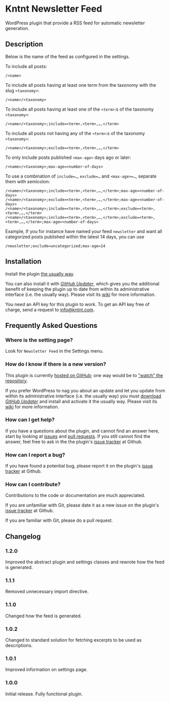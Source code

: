 # Kntnt Newsletter Feed

WordPress plugin that provide a RSS feed for automatic newsletter generation. 

## Description

Below <name> is the name of the feed as configured in the settings.

To include all posts:

    /<name>

To include all posts having at least one term from the taxonomy with the slug
`<taxonomy>`:

    /<name>/<taxonomy>

To include all posts having at least one of the `<term>`:s of the taxonomy
`<taxonomy>`:

    /<name>/<taxonomy>;include=<term>,<term>,…,</term>

To include all posts not having any of the `<term>`:s of the taxonomy
`<taxonomy>`:

    /<name>/<taxonomy>;exclude=<term>,<term>,…,</term>

To only include posts published `<max-age>` days ago or later:

    /<name>/<taxonomy>;max-age=<number-of-days>

To use a combination of `include=…`, `exclude=…` and `<max-age>=…`,
separate them with semicolon:

    /<name>/<taxonomy>;include=<term>,<term>,…,</term>;max-age=<number-of-days>
    /<name>/<taxonomy>;exclude=<term>,<term>,…,</term>;max-age=<number-of-days>
    /<name>/<taxonomy>;include=<term>,<term>,…,</term>;exclude=<term>,<term>,…,</term>
    /<name>/<taxonomy>;include=<term>,<term>,…,</term>;exclude=<term>,<term>,…,</term>;max-age=<number-of-days>

Example, If you for instance have named your feed `newsletter` and want all categorized
posts published within the latest 14 days, you can use

    /newsletter;exclude=uncategorized;max-age=14

## Installation

Install the plugin [the usually way](https://codex.wordpress.org/Managing_Plugins#Installing_Plugins).

You can also install it with [*GitHub Updater*](https://github.com/afragen/github-updater/archive/develop.zip), which gives you the additional benefit of keeping the plugin up to date from within its administrative interface (i.e. the usually way). Please visit its [wiki](https://github.com/afragen/github-updater/wiki) for more information.

You need an API key for this plugin to work. To get an API key free of charge, send a request to info@kntnt.com.

## Frequently Asked Questions

### Where is the setting page?

Look for `Newsletter Feed` in the Settings menu.

### How do I know if there is a new version?

This plugin is currently [hosted on GitHub](https://github.com/kntnt/kntnt-newsletter-feed); one way would be to ["watch" the repository](https://help.github.com/articles/watching-and-unwatching-repositories/).

If you prefer WordPress to nag you about an update and let you update from within its administrative interface (i.e. the usually way) you must [download *GitHub Updater*](https://github.com/afragen/github-updater/archive/develop.zip) and install and activate it the usually way. Please visit its [wiki](https://github.com/afragen/github-updater/wiki) for more information. 

### How can I get help?

If you have a questions about the plugin, and cannot find an answer here, start by looking at [issues](https://github.com/kntnt/kntnt-newsletter-feed/issues) and [pull requests](https://github.com/kntnt/kntnt-newsletter-feed/pulls). If you still cannot find the answer, feel free to ask in the the plugin's [issue tracker](https://github.com/kntnt/kntnt-newsletter-feed/issues) at Github.

### How can I report a bug?

If you have found a potential bug, please report it on the plugin's [issue tracker](https://github.com/kntnt/kntnt-newsletter-feed/issues) at Github.

### How can I contribute?

Contributions to the code or documentation are much appreciated.

If you are unfamiliar with Git, please date it as a new issue on the plugin's [issue tracker](https://github.com/kntnt/kntnt-newsletter-feed/issues) at Github.

If you are familiar with Git, please do a pull request.

## Changelog

### 1.2.0

Improved the abstract plugin and settings classes and rewrote how the feed is generated.

### 1.1.1

Removed unnecessary import directive.

### 1.1.0

Changed how the feed is generated.

### 1.0.2

Changed to standard solution for fetching excerpts to be used as descriptions.

### 1.0.1

Improved information on settings page.

### 1.0.0

Initial release. Fully functional plugin.
